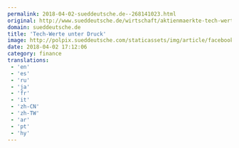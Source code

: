 ```yaml
---
permalink: 2018-04-02-sueddeutsche.de--268141023.html
original: http://www.sueddeutsche.de/wirtschaft/aktienmaerkte-tech-werte-unter-druck-1.3928577
domain: sueddeutsche.de
title: 'Tech-Werte unter Druck'
image: http://polpix.sueddeutsche.com/staticassets/img/article/facebook-default.140428.jpg
date: 2018-04-02 17:12:06
category: finance
translations: 
 - 'en'
 - 'es'
 - 'ru'
 - 'ja'
 - 'fr'
 - 'it'
 - 'zh-CN'
 - 'zh-TW'
 - 'ar'
 - 'pt'
 - 'hy'
---
```



